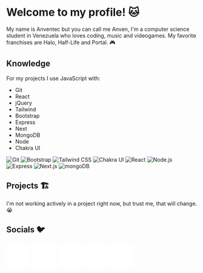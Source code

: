 # Welcome to my profile! 🐱

My name is Anventec but you can call me Anven, I'm a computer science student in Venezuela who loves coding, music and videogames. My favorite franchises are Halo, Half-Life and Portal. 🎮

## Knowledge

For my projects I use JavaScript with:

- Git
- React
- jQuery
- Tailwind
- Bootstrap
- Express
- Next
- MongoDB
- Node
- Chakra UI

<div >
	<img width="40" src="https://user-images.githubusercontent.com/25181517/192108372-f71d70ac-7ae6-4c0d-8395-51d8870c2ef0.png" alt="Git" title="Git"/>
	<img width="40" src="https://user-images.githubusercontent.com/25181517/183898054-b3d693d4-dafb-4808-a509-bab54cf5de34.png" alt="Bootstrap" title="Bootstrap"/>
	<img width="40" src="https://user-images.githubusercontent.com/25181517/202896760-337261ed-ee92-4979-84c4-d4b829c7355d.png" alt="Tailwind CSS" title="Tailwind CSS"/>
	<img width="40" src="https://user-images.githubusercontent.com/25181517/190887639-d0ba4ec9-ddbe-45dd-bea1-4db83846503e.png" alt="Chakra UI" title="Chakra UI"/>
	<img width="40" src="https://user-images.githubusercontent.com/25181517/183897015-94a058a6-b86e-4e42-a37f-bf92061753e5.png" alt="React" title="React"/>
	<img width="40" src="https://user-images.githubusercontent.com/25181517/183568594-85e280a7-0d7e-4d1a-9028-c8c2209e073c.png" alt="Node.js" title="Node.js"/>
	<img width="40" src="https://user-images.githubusercontent.com/25181517/183859966-a3462d8d-1bc7-4880-b353-e2cbed900ed6.png" alt="Express" title="Express"/>
	<img width="40" src="https://github.com/marwin1991/profile-technology-icons/assets/136815194/5f8c622c-c217-4649-b0a9-7e0ee24bd704" alt="Next.js" title="Next.js"/>
	<img width="40" src="https://user-images.githubusercontent.com/25181517/182884177-d48a8579-2cd0-447a-b9a6-ffc7cb02560e.png" alt="mongoDB" title="mongoDB"/>
</div>

## Projects 🏗️

I'm not working actively in a project right now, but trust me, that will change. 😭

## Socials 🐦

<!-- Please don't remove this: Grab your social icons from https://github.com/carlsednaoui/gitsocial -->

[![alt text][1.1]][1]
[![alt text][2.1]][2]
[![alt text][3.1]][3]
[![alt text][4.1]][4]
[![alt text][5.1]][5]

[1.1]: https://raw.githubusercontent.com/CLorant/readme-social-icons/main/large/light/twitter.svg
[2.1]: https://raw.githubusercontent.com/CLorant/readme-social-icons/main/large/light/twitch.svg
[3.1]: https://raw.githubusercontent.com/CLorant/readme-social-icons/main/large/light/discord.svg
[4.1]: https://raw.githubusercontent.com/CLorant/readme-social-icons/main/large/light/youtube.svg
[5.1]: https://raw.githubusercontent.com/CLorant/readme-social-icons/main/large/light/tiktok.svg

[1]: https://x.com/anventec_
[2]: https://twitch.tv/anventec
[3]: https://discord.com/users/715373744515710997
[4]: https://youtube.com/@anventec
[5]: https://tiktok.com/@anventec

<!-- Please don't remove this: Grab your social icons from https://github.com/carlsednaoui/gitsocial -->
